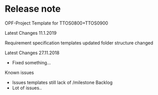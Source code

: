 # Release note

OPF-Project Template for TTOS0800+TTOS0900

Latest Changes 11.1.2019

Requirement specification templates updated 
folder structure changed



Latest Changes 27.11.2018

* Fixed something...

Known issues

* Issues templates still lack of /milestone Backlog
* Lot of issues.. 
